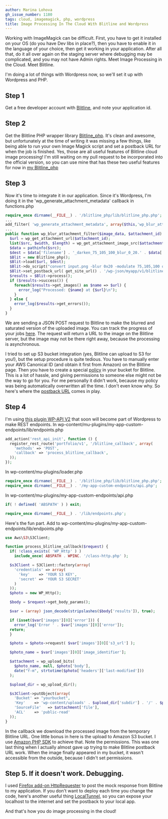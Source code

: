 ```yaml
---
author: Marina Lohova
gh_issue_number: 1180
tags: cloud, imagemagick, php, wordpress
title: Image Processing In The Cloud With Blitline and Wordpress
---
```


Working with ImageMagick can be difficult. First, you have to get it installed on your OS (do you have Dev libs in place?), then you have to enable it in the language of your choice, then get it working in your application. After all that, do it all over again on the staging server where debugging may be complicated, and you may not have Admin rights. Meet Image Processing in the Cloud. Meet Blitline.

I'm doing a lot of things with Wordpress now, so we'll set it up with Wordpress and PHP.

## Step 1

Get a free developer account with [Blitline](https://blitline.com/signup), and note your application id.

## Step 2

Get the Blitline PHP wrapper library [Blitline_php](https://github.com/karikas/blitline_php). It's clean and awesome, but unfortunately at the time of writing it was missing a few things, like being able to run your own Image Magick script and set a postback URL for when the job is finished. Yes, those are all useful features of Blitline cloud image processing! I'm still waiting on my pull request to be incorporated into the official version, so you can use mine that has these two useful features for now in [my Blitline_php](https://github.com/marinalohova/blitline_php)

## Step 3

Now it's time to integrate it in our application. Since it's Wordpress, I'm doing it in the 'wp_generate_attachment_metadata' callback in functions.php

```php
require_once dirname(__FILE__) . '/blitline_php/lib/blitline_php.php';
...
add_filter( 'wp_generate_attachment_metadata', array($this,'wp_blur_attachment_filter'), 10, 2 );
...
public function wp_blur_attachment_filter($image_data, $attachment_id) {
  $url = wp_get_attachment_url($attachment_id);
  list($src, $width, $length) = wp_get_attachment_image_src($attachment_id);
  $data = pathinfo($src);
  $dest = $data['filename'] . '_darken_75_105_100_blur_0_20.' . $data['extension'];
  $Blit = new Blitline_php();
  $Blit->load($url, $dest);
  $Blit->do_script("convert input.png -blur 0x20 -modulate 75,105,100 output.png");
  $Blit->set_postback_url( get_site_url() . '/wp-json/myapp/v1/blitline_callback');
  $results = $Blit->process();
  if ($results->success()) {
    foreach($results->get_images() as $name => $url) {
      error_log("Processed: {$name} at {$url}\n");
    }
  } else {
    error_log($results->get_errors());
  }
}
```

We are sending a JSON POST request to Blitline to make the blurred and saturated version of the uploaded image. You can track the progress of your jobs [here](https://blitline.com/dashboard). The request will return a URL to the image on the Blitline server, but the image may not be there right away, because the processing is asynchronous.

I tried to set up S3 bucket integration (yes, Blitline can upload to S3 for you!), but the setup procedure is quite tedious. You have to manually enter your AWS Canonical ID (and obtain it first from Amazon) on the Blitline page. Then you have to create a special [policy](https://www.blitline.com/docs/s3_permissions) in your bucket for Blitline. This is a lot of hassle, and giving permissions to someone else might not be the way to go for you. For me personally it didn't work, because my policy was being automatically overwritten all the time. I don't even know why. So here's where the [postback URL](https://blitline.com/docs/postback#returnedData) comes in play.

## Step 4

I'm using [this plugin WP-API V2](http://v2.wp-api.org) that soon will become part of Wordpress to make REST endpoints. In wp-content/mu-plugins/my-app-custom-endpoints/lib/endpoints.php

```php
add_action('rest_api_init', function () {
  register_rest_route('portfolio/v1', '/blitline_callback', array(
    'methods' => 'POST',
    'callback' => 'process_blitline_callback',
  ));
});
```

In wp-content/mu-plugins/loader.php

```php
require_once dirname(__FILE__) . '/blitline_php/lib/blitline_php.php';
require_once dirname(__FILE__) . '/my-app-custom-endpoints/api.php';
```

In wp-content/mu-plugins/my-app-custom-endpoints/api.php

```php
if( ! defined( 'ABSPATH' ) ) exit;

require_once dirname(__FILE__) . '/lib/endpoints.php';
```

Here's the fun part. Add to wp-content/mu-plugins/my-app-custom-endpoints/lib/endpoints.php

```php
use Aws\S3\S3Client;

function process_blitline_callback($request) {
  if( !class_exists( 'WP_Http' ) )
    include_once( ABSPATH . WPINC. '/class-http.php' );

  $s3Client = S3Client::factory(array(
    'credentials' => array(
      'key'    => 'YOUR S3 KEY',
      'secret' => 'YOUR S3 SECRET'
    )
  ));
  $photo = new WP_Http();

  $body = $request->get_body_params();

  $var = (array) json_decode(stripslashes($body['results']), true);

  if (isset($var['images'][0]['error'])) {
    error_log('Error ' . $var['images'][0]['error']);
  return;
  }

  $photo = $photo->request( $var['images'][0]['s3_url'] );

  $photo_name = $var['images'][0]['image_identifier'];

  $attachment = wp_upload_bits(
    $photo_name, null, $photo['body'],
    date("Y-m", strtotime($photo['headers']['last-modified']))
  );

  $upload_dir = wp_upload_dir();

  $s3Client->putObject(array(
    'Bucket' => "yourbucket",
    'Key'    => 'wp-content/uploads' . $upload_dir['subdir'] . '/' . $photo_name,
    'SourceFile'   => $attachment['file'],
    'ACL'    => 'public-read'
  ));
}
```

In the callback we download the processed image from the temporary Blitline URL. One little bonus in here is the upload to Amazon S3 bucket. I use [Amazon PHP SDK](http://docs.aws.amazon.com/aws-sdk-php/v2/api/index.html) to achieve that. Note the permissions. This was one last thing when I actually almost gave up trying to make Blitline postback URL work. When the image finally appeared in my bucket, it wasn't accessible from the outside, because I didn't set permissions.

## Step 5. If it doesn't work. Debugging.

I used [Firefox add-on HttpRequester](https://addons.mozilla.org/en-us/firefox/addon/httprequester/) to post the mock response from Blitline to my application. If you don't want to deploy each time you change the code, here's another useful thing [LocalTunnel](https://localtunnel.me/), so you can expose your localhost to the internet and set the postback to your local app.

And that's how you do image processing in the cloud!
